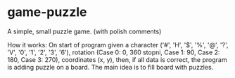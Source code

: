 # game-puzzle
A simple, small puzzle game. (with polish comments)

How it works:
On start of program given a character ('#', 'H', '$', '%', '@', '?', 'V', '0', '1', '2', '3', '6'), rotation (Case 0: 0, 360 stopni, Case 1: 90, Case 2: 180, Case 3: 270), coordinates (x, y), then, if all data is correct, the program is adding puzzle on a board.
The main idea is to fill board with puzzles.

